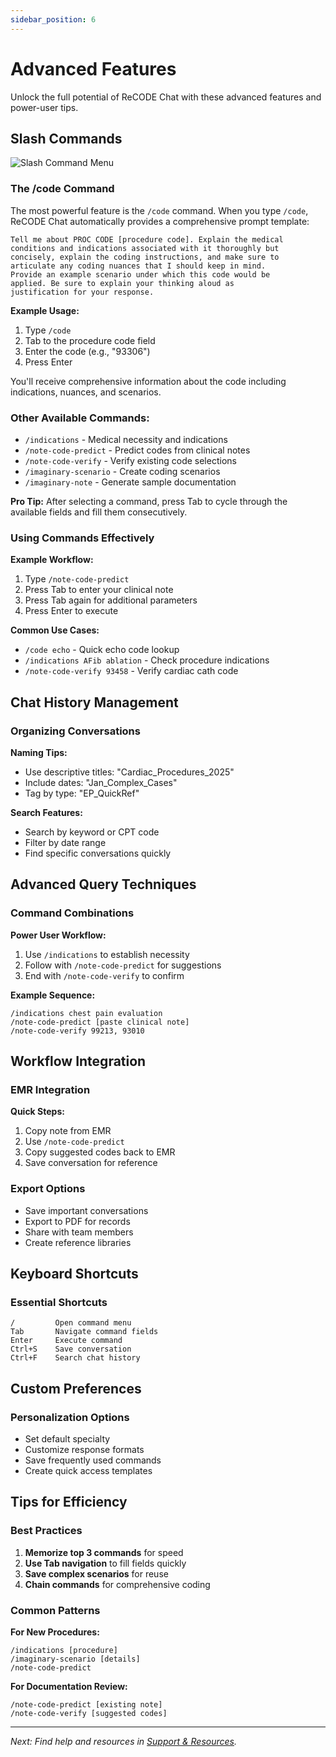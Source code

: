 ```yaml
---
sidebar_position: 6
---
```


# Advanced Features

Unlock the full potential of ReCODE Chat with these advanced features and power-user tips.

## Slash Commands

![Slash Command Menu](/img/screenshots/slash-command-menu.png)

### The /code Command

The most powerful feature is the `/code` command. When you type `/code`, ReCODE Chat automatically provides a comprehensive prompt template:

```
Tell me about PROC CODE [procedure code]. Explain the medical 
conditions and indications associated with it thoroughly but 
concisely, explain the coding instructions, and make sure to 
articulate any coding nuances that I should keep in mind. 
Provide an example scenario under which this code would be 
applied. Be sure to explain your thinking aloud as 
justification for your response.
```

**Example Usage:**
1. Type `/code`
2. Tab to the procedure code field
3. Enter the code (e.g., "93306")
4. Press Enter

You'll receive comprehensive information about the code including indications, nuances, and scenarios.

### Other Available Commands:

- `/indications` - Medical necessity and indications
- `/note-code-predict` - Predict codes from clinical notes
- `/note-code-verify` - Verify existing code selections
- `/imaginary-scenario` - Create coding scenarios
- `/imaginary-note` - Generate sample documentation

**Pro Tip:** After selecting a command, press Tab to cycle through the available fields and fill them consecutively.

### Using Commands Effectively

**Example Workflow:**
1. Type `/note-code-predict`
2. Press Tab to enter your clinical note
3. Press Tab again for additional parameters
4. Press Enter to execute

**Common Use Cases:**
- `/code echo` - Quick echo code lookup
- `/indications AFib ablation` - Check procedure indications
- `/note-code-verify 93458` - Verify cardiac cath code

## Chat History Management

### Organizing Conversations

**Naming Tips:**
- Use descriptive titles: "Cardiac_Procedures_2025"
- Include dates: "Jan_Complex_Cases"
- Tag by type: "EP_QuickRef"

**Search Features:**
- Search by keyword or CPT code
- Filter by date range
- Find specific conversations quickly

## Advanced Query Techniques

### Command Combinations

**Power User Workflow:**
1. Use `/indications` to establish necessity
2. Follow with `/note-code-predict` for suggestions
3. End with `/note-code-verify` to confirm

**Example Sequence:**
```
/indications chest pain evaluation
/note-code-predict [paste clinical note]
/note-code-verify 99213, 93010
```

## Workflow Integration

### EMR Integration

**Quick Steps:**
1. Copy note from EMR
2. Use `/note-code-predict`
3. Copy suggested codes back to EMR
4. Save conversation for reference

### Export Options

- Save important conversations
- Export to PDF for records
- Share with team members
- Create reference libraries

## Keyboard Shortcuts

### Essential Shortcuts

```
/         Open command menu
Tab       Navigate command fields
Enter     Execute command
Ctrl+S    Save conversation
Ctrl+F    Search chat history
```

## Custom Preferences

### Personalization Options

- Set default specialty
- Customize response formats
- Save frequently used commands
- Create quick access templates

## Tips for Efficiency

### Best Practices

1. **Memorize top 3 commands** for speed
2. **Use Tab navigation** to fill fields quickly
3. **Save complex scenarios** for reuse
4. **Chain commands** for comprehensive coding

### Common Patterns

**For New Procedures:**
```
/indications [procedure]
/imaginary-scenario [details]
/note-code-predict
```

**For Documentation Review:**
```
/note-code-predict [existing note]
/note-code-verify [suggested codes]
```

---

*Next: Find help and resources in [Support & Resources](/docs/support).*